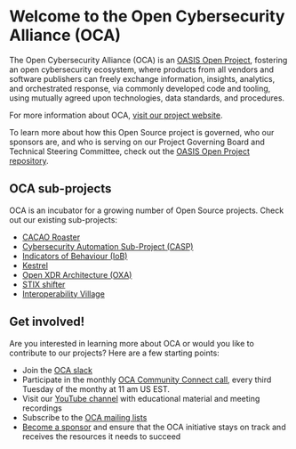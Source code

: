 
# Welcome to the Open Cybersecurity Alliance (OCA)

The Open Cybersecurity Alliance (OCA) is an [OASIS Open Project](https://www.oasis-open.org/open-projects/), fostering an open cybersecurity ecosystem, where products from all vendors and software publishers can freely exchange information, insights, analytics, and orchestrated response, via commonly developed code and tooling, using mutually agreed upon technologies, data standards, and procedures.

For more information about OCA, [visit our project website](https://opencybersecurityalliance.org.).

To learn more about how this Open Source project is governed, who our sponsors are, and who is serving on our Project Governing Board and Technical Steering Committee, check out the [OASIS Open Project repository](https://github.com/opencybersecurityalliance/oasis-open-project).


## OCA sub-projects
OCA is an incubator for a growing number of Open Source projects. Check out our existing sub-projects:

* [CACAO Roaster](https://github.com/opencybersecurityalliance/cacao-roaster)
* [Cybersecurity Automation Sub-Project (CASP)](https://github.com/opencybersecurityalliance/casp)
* [Indicators of Behaviour (IoB)](https://github.com/opencybersecurityalliance/oca-iob)
* [Kestrel](https://github.com/opencybersecurityalliance/kestrel-lang)
* [Open XDR Architecture (OXA)](https://github.com/opencybersecurityalliance/oxa)
* [STIX shifter](https://github.com/opencybersecurityalliance/stix-shifter)
* [Interoperability Village](https://github.com/opencybersecurityalliance/interoperability-village)


## Get involved!
Are you interested in learning more about OCA or would you like to contribute to our projects? Here are a few starting points:

* Join the [OCA slack](https://join.slack.com/t/open-cybersecurity/shared_invite/zt-1jsgt1053-oYsfBPXXChhbRO4JO5Xo1A)
* Participate in the monthly [OCA Community Connect call](https://lists.oasis-open-projects.org/g/oca/calendar), every third Tuesday of the monthy at 11 am US EST. 
* Visit our [YouTube channel](https://www.youtube.com/channel/UCjTpPl2oEGH_Ws251m827Cg) with educational material and meeting recordings
* Subscribe to the [OCA mailing lists](https://lists.oasis-open-projects.org/g/oca)
* [Become a sponsor](https://opencybersecurityalliance.org/join-us/) and ensure that the OCA initiative stays on track and receives the resources it needs to succeed


